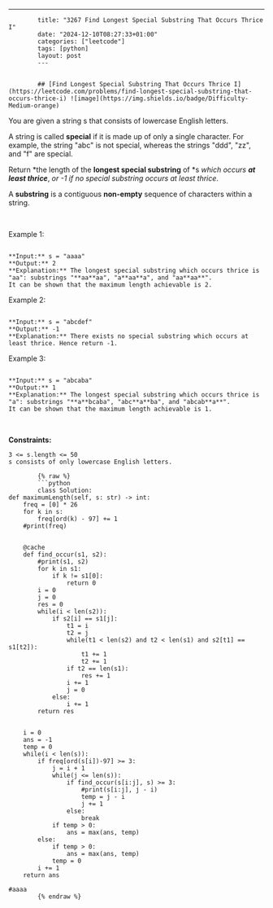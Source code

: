 ---
            title: "3267 Find Longest Special Substring That Occurs Thrice I"
            date: "2024-12-10T08:27:33+01:00"
            categories: ["leetcode"]
            tags: [python]
            layout: post
            ---
            

            ## [Find Longest Special Substring That Occurs Thrice I](https://leetcode.com/problems/find-longest-special-substring-that-occurs-thrice-i) ![image](https://img.shields.io/badge/Difficulty-Medium-orange)

You are given a string s that consists of lowercase English letters.

A string is called **special** if it is made up of only a single character. For example, the string "abc" is not special, whereas the strings "ddd", "zz", and "f" are special.

Return *the length of the **longest special substring** of *s *which occurs **at least thrice***, *or *-1* if no special substring occurs at least thrice*.

A **substring** is a contiguous **non-empty** sequence of characters within a string.

 

Example 1:

```

**Input:** s = "aaaa"
**Output:** 2
**Explanation:** The longest special substring which occurs thrice is "aa": substrings "**aa**aa", "a**aa**a", and "aa**aa**".
It can be shown that the maximum length achievable is 2.

```

Example 2:

```

**Input:** s = "abcdef"
**Output:** -1
**Explanation:** There exists no special substring which occurs at least thrice. Hence return -1.

```

Example 3:

```

**Input:** s = "abcaba"
**Output:** 1
**Explanation:** The longest special substring which occurs thrice is "a": substrings "**a**bcaba", "abc**a**ba", and "abcab**a**".
It can be shown that the maximum length achievable is 1.

```

 

**Constraints:**

	3 <= s.length <= 50
	s consists of only lowercase English letters.

            {% raw %}
            ```python
            class Solution:
    def maximumLength(self, s: str) -> int:
        freq = [0] * 26
        for k in s:
            freq[ord(k) - 97] += 1
        #print(freq)
        

        @cache
        def find_occur(s1, s2):
            #print(s1, s2)
            for k in s1:
                if k != s1[0]:
                    return 0
            i = 0
            j = 0
            res = 0
            while(i < len(s2)):
                if s2[i] == s1[j]:
                    t1 = i
                    t2 = j
                    while(t1 < len(s2) and t2 < len(s1) and s2[t1] == s1[t2]):
                        t1 += 1
                        t2 += 1
                    if t2 == len(s1):
                        res += 1
                    i += 1
                    j = 0
                else:
                    i += 1
            return res


        i = 0
        ans = -1
        temp = 0
        while(i < len(s)):
            if freq[ord(s[i])-97] >= 3:
                j = i + 1
                while(j <= len(s)):
                    if find_occur(s[i:j], s) >= 3:
                        #print(s[i:j], j - i)
                        temp = j - i
                        j += 1
                    else:
                        break
                if temp > 0:
                    ans = max(ans, temp)
            else:
                if temp > 0:
                    ans = max(ans, temp)
                temp = 0
            i += 1
        return ans 

    #aaaa
            {% endraw %}
            